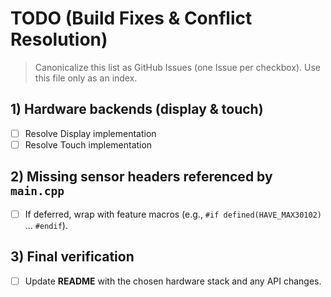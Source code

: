 # TODO (Build Fixes & Conflict Resolution)

> Canonicalize this list as GitHub Issues (one Issue per checkbox). Use this file only as an index.

## 1) Hardware backends (display & touch)
- [ ] Resolve Display implementation
- [ ] Resolve Touch implementation

## 2) Missing sensor headers referenced by `main.cpp`
- [ ] If deferred, wrap with feature macros (e.g., `#if defined(HAVE_MAX30102)` … `#endif`).

## 3) Final verification
- [ ] Update **README** with the chosen hardware stack and any API changes.
